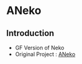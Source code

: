 ANeko
=====

Introduction
------------

* GF Version of Neko 
* Original Project : [ANeko](https://github.com/lllllT/ANeko) 

